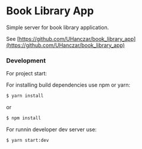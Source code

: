 # Book Library App

Simple server for book library application. 

See [https://github.com/UHanczar/book_library_app](https://github.com/UHanczar/book_library_app)

### Development

For project start: 

For installing build dependencies use npm or yarn:
```sh
$ yarn install
```

or 

```sh
$ npm install
```


For runnin developer dev server use:
```sh
$ yarn start:dev
```
